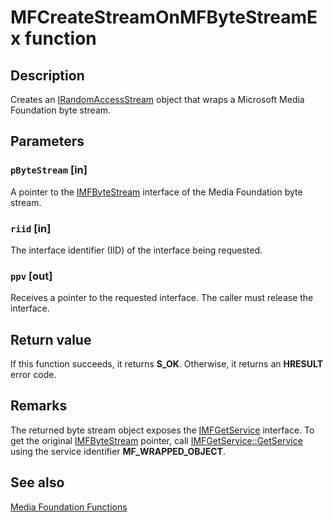 # MFCreateStreamOnMFByteStreamEx function

## Description

Creates an [IRandomAccessStream](https://learn.microsoft.com/previous-versions/hh438400(v=vs.85)) object that wraps a Microsoft Media Foundation byte stream.

## Parameters

### `pByteStream` [in]

A pointer to the [IMFByteStream](https://learn.microsoft.com/windows/desktop/api/mfobjects/nn-mfobjects-imfbytestream) interface of the Media Foundation byte stream.

### `riid` [in]

The interface identifier (IID) of the interface being requested.

### `ppv` [out]

Receives a pointer to the requested interface. The caller must release the interface.

## Return value

If this function succeeds, it returns **S_OK**. Otherwise, it returns an **HRESULT** error code.

## Remarks

The returned byte stream object exposes the [IMFGetService](https://learn.microsoft.com/windows/desktop/api/mfidl/nn-mfidl-imfgetservice) interface. To get the original [IMFByteStream](https://learn.microsoft.com/windows/desktop/api/mfobjects/nn-mfobjects-imfbytestream) pointer, call [IMFGetService::GetService](https://learn.microsoft.com/windows/desktop/api/mfidl/nf-mfidl-imfgetservice-getservice) using the service identifier **MF_WRAPPED_OBJECT**.

## See also

[Media Foundation Functions](https://learn.microsoft.com/windows/desktop/medfound/media-foundation-functions)
